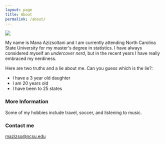 ```yaml
---
layout: page
title: About
permalink: /about/
---
```


![](/Users/mana010/Downloads/Headshotpng.png)  

My name is Mana Azizsoltani and I am currently attending North Carolina State University for my master's degree in statistics. I have always considered myself an *undercover nerd*, but in the recent years I have really embraced my nerdiness.  

Here are two truths and a lie about me. Can you guess which is the lie?:  
* I have a 3 year old daughter  
* I am 20 years old  
* I have been to 25 states    

### More Information

Some of my hobbies include travel, soccer, and listening to music.    

### Contact me

[mazizso@ncsu.edu](mailto:mazizso@ncsu.edu)
